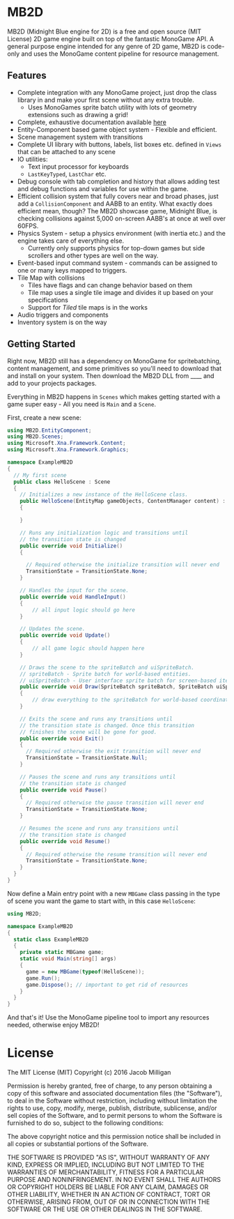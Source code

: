 # MB2D

MB2D (Midnight Blue engine for 2D) is a free and open source (MIT License) 2D game engine built on top of the fantastic MonoGame API. A general purpose engine intended for any genre of 2D game, MB2D is code-only and uses the MonoGame content pipeline for resource management.

## Features

* Complete integration with any MonoGame project, just drop the class library in and make your first scene without any extra trouble.
	* Uses MonoGames sprite batch utility with lots of geometry extensions such as drawing a grid!
* Complete, exhaustive documentation available [here](https://jacobmilligan.github.io/MidnightBlue/)
* Entity-Component based game object system - Flexible and efficient.
* Scene management system with transitions
* Complete UI library with buttons, labels, list boxes etc. defined in ``Views`` that can be attached to any scene
* IO utilities:
	* Text input processor for keyboards
	* ``LastKeyTyped``, ``LastChar`` etc.
* Debug console with tab completion and history that allows adding test and debug functions and variables for use within the game.
* Efficient collision system that fully covers near and broad phases, just add a ``CollisionComponent`` and AABB to an entity. What exactly does efficient mean, though? The MB2D showcase game, Midnight Blue, is checking collisions against 5,000 on-screen AABB's at once at well over 60FPS.
* Physics System - setup a physics environment (with inertia etc.) and the engine takes care of everything else.
	* Currently only supports physics for top-down games but side scrollers and other types are well on the way.
* Event-based input command system - commands can be assigned to one or many keys mapped to triggers.
* Tile Map with collisions
	* Tiles have flags and can change behavior based on them
	* Tile map uses a single tile image and divides it up based on your specifications
	* Support for *Tiled* tile maps is in the works
* Audio triggers and components
* Inventory system is on the way

## Getting Started

Right now, MB2D still has a dependency on MonoGame for spritebatching, content management, and some primitives so you'll need to download that and install on your system. Then download the MB2D DLL from ____ and add to your projects packages.

Everything in MB2D happens in ``Scenes`` which makes getting started with a game super easy - All you need is ``Main`` and a ``Scene``.

First, create a new scene:

```cs
using MB2D.EntityComponent;
using MB2D.Scenes;
using Microsoft.Xna.Framework.Content;
using Microsoft.Xna.Framework.Graphics;

namespace ExampleMB2D
{
  // My first scene
  public class HelloScene : Scene
  {
    // Initializes a new instance of the HelloScene class.
    public HelloScene(EntityMap gameObjects, ContentManager content) : base(gameObjects, content)
    {

    }

    // Runs any initialization logic and transitions until
    // the transition state is changed
    public override void Initialize()
    {

      // Required otherwise the initialize transition will never end
      TransitionState = TransitionState.None;
    }

    // Handles the input for the scene.
    public override void HandleInput() 
    {
    	// all input logic should go here
    }

    // Updates the scene.
    public override void Update() 
    {
    	// all game logic should happen here
    }

    // Draws the scene to the spriteBatch and uiSpriteBatch.
    // spriteBatch - Sprite batch for world-based entities.
    // uiSpriteBatch - User interface sprite batch for screen-based items
    public override void Draw(SpriteBatch spriteBatch, SpriteBatch uiSpriteBatch)
    {
    	// draw everything to the spriteBatch for world-based coordinates and to uiSpriteBatch for camera-based coordinates
    }

    // Exits the scene and runs any transitions until
    // the transition state is changed. Once this transition
    // finishes the scene will be gone for good.
    public override void Exit()
    {
      // Required otherwise the exit transition will never end
      TransitionState = TransitionState.Null;
    }

    // Pauses the scene and runs any transitions until
    // the transition state is changed
    public override void Pause()
    {
      // Required otherwise the pause transition will never end
      TransitionState = TransitionState.None;
    }

    // Resumes the scene and runs any transitions until
    // the transition state is changed
    public override void Resume()
    {
      // Required otherwise the resume transition will never end
      TransitionState = TransitionState.None;
    }
  }
}
```

Now define a Main entry point with a new ``MBGame`` class passing in the type of scene you want the game to start with, in this case ``HelloScene``:

```cs
using MB2D;

namespace ExampleMB2D
{
  static class ExampleMB2D
  {
    private static MBGame game;
    static void Main(string[] args)
    {
      game = new MBGame(typeof(HelloScene));
      game.Run();
      game.Dispose(); // important to get rid of resources
    }
  }
}

```

And that's it! Use the MonoGame pipeline tool to import any resources needed, otherwise enjoy MB2D!

# License

The MIT License (MIT)
Copyright (c) 2016 Jacob Milligan

Permission is hereby granted, free of charge, to any person obtaining a copy of this software and associated documentation files (the "Software"), to deal in the Software without restriction, including without limitation the rights to use, copy, modify, merge, publish, distribute, sublicense, and/or sell copies of the Software, and to permit persons to whom the Software is furnished to do so, subject to the following conditions:

The above copyright notice and this permission notice shall be included in all copies or substantial portions of the Software.

THE SOFTWARE IS PROVIDED "AS IS", WITHOUT WARRANTY OF ANY KIND, EXPRESS OR IMPLIED, INCLUDING BUT NOT LIMITED TO THE WARRANTIES OF MERCHANTABILITY, FITNESS FOR A PARTICULAR PURPOSE AND NONINFRINGEMENT. IN NO EVENT SHALL THE AUTHORS OR COPYRIGHT HOLDERS BE LIABLE FOR ANY CLAIM, DAMAGES OR OTHER LIABILITY, WHETHER IN AN ACTION OF CONTRACT, TORT OR OTHERWISE, ARISING FROM, OUT OF OR IN CONNECTION WITH THE SOFTWARE OR THE USE OR OTHER DEALINGS IN THE SOFTWARE.
